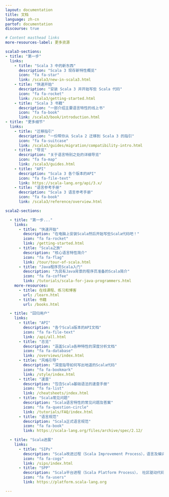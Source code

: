 ```yaml
---
layout: documentation
title: 文档
language: zh-cn
partof: documentation
discourse: true

# Content masthead links
more-resources-label: 更多资源

scala3-sections:
- title: "第一步"
  links:
    - title: "Scala 3 中的新东西"
      description: "Scala 3 现存新特性概览"
      icon: "fa fa-star"
      link: /scala3/new-in-scala3.html
    - title: "快速开始"
      description: "安装 Scala 3 并开始写些 Scala 代码"
      icon: "fa fa-rocket"
      link: /scala3/getting-started.html
    - title: "Scala 3 书籍"
      description: "一部介绍主要语言特性的线上书"
      icon: "fa fa-book"
      link: /scala3/book/introduction.html
- title: "更多细节"
  links:
    - title: "迁移指引"
      description: "一份帮你从 Scala 2 迁移到 Scala 3 的指引"
      icon: "fa fa-suitcase"
      link: /scala3/guides/migration/compatibility-intro.html
    - title: "导览"
      description: "关于语言特别之处的详细导览"
      icon: "fa fa-map"
      link: /scala3/guides.html
    - title: "API"
      description: "Scala 3 各个版本的API"
      icon: "fa fa-file-text"
      link: https://scala-lang.org/api/3.x/
    - title: "语言参考手册"
      description: "Scala 3 语言参考手册"
      icon: "fa fa-book"
      link: /scala3/reference/overview.html

scala2-sections:

  - title: "第一步..."
    links:
      - title: "快速开始"
        description: "在电脑上安装Scala然后开始写些Scala代码吧！"
        icon: "fa fa-rocket"
        link: /getting-started.html
      - title: "Scala之旅"
        description: "核心语言特性简介"
        icon: "fa fa-flag"
        link: /tour/tour-of-scala.html
      - title: "Java程序员Scala入门"
        description: "为具有Java背景的程序员准备的Scala简介"
        icon: "fa fa-coffee"
        link: /tutorials/scala-for-java-programmers.html
    more-resources:
      - title: 在线课程、练习和博客
        url: /learn.html
      - title: 书籍
        url: /books.html        

  - title: "回归用户"      
    links:
      - title: "API"
        description: "各个Scala版本的API文档"
        icon: "fa fa-file-text"
        link: /api/all.html
      - title: "总览"
        description: "涵盖Scala各种特性的深度分析文档"
        icon: "fa fa-database"
        link: /overviews/index.html
      - title: "风格引导"
        description: "深度指导如何写出地道的Scala代码"
        icon: "fa fa-bookmark"
        link: /style/index.html
      - title: "速查"
        description: "包含Scala基础语法的速查手册"
        icon: "fa fa-list"
        link: /cheatsheets/index.html    
      - title: "Scala常见问题"
        description: "Scala语言特性的常见问题及答案"
        icon: "fa fa-question-circle"
        link: /tutorials/FAQ/index.html
      - title: "语言规范"
        description: "Scala正式语言规范"
        icon: "fa fa-book"
        link: https://scala-lang.org/files/archive/spec/2.12/

  - title: "Scala进展"      
    links:
      - title: "SIPs"
        description: "Scala改进过程（Scala Improvement Process），语言及编译器进展"
        icon: "fa fa-cogs"
        link: /sips/index.html
      - title: "SPP"
        description: "Scala平台进程（Scala Platform Process）， 社区驱动代码库的进展"
        icon: "fa fa-users"
        link: https://platform.scala-lang.org

---
```

